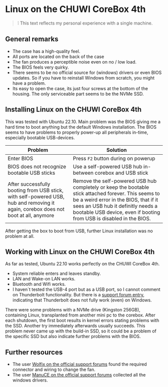 # Linux on the CHUWI CoreBox 4th

> :grey_exclamation: This text reflects my personal experience with a single machine.  

## General remarks

- The case has a high-quality feel.
- All ports are located on the back of the case
- The fan produces a perceptible noise even on no / low load.
- The BIOS feels very quirky.
- There seems to be no official source for (windows) drivers or even BIOS updates. So if you have to reinstall Windows from scratch, you might have a problem.
- Its easy to open the case, its just four screws at the bottom of the housing. The only serviceable part seems to be the NVMe SSD.

## Installing Linux on the CHUWI CoreBox 4th

This was tested with Ubuntu 22.10. Main problem was the BIOS giving me a hard time to boot anything but the default Windows installation. The BIOS seems to have problems to properly power-up all peripherals in-time, especially bootable USB-devices.

| Problem                                      | Solution                                                     |
| -------------------------------------------- | ------------------------------------------------------------ |
| Enter BIOS                                   | Press `F2` button during on powerup                          |
| BIOS does not recognize bootable USB sticks  | Use a self-powered USB hub in-between corebox and USB stick  |
| After successfully booting from USB stick, with self-powered USB, hub and removing it again, corebox does not boot at all, anymore | Remove the self-powered USB hub completely or keep the bootable stick attached forever. This seems to be a weird error in the BIOS, that if it sees an USB hub it definitly needs a bootable USB device, even if booting from USB is disabled in the BIOS.  |

After getting the box to boot from USB, further Linux installation was no problem at all.

## Working with Linux on the CHUWI CoreBox 4th

As far as tested, Ubuntu 22.10 works perfectly on the CHUWI CoreBox 4th.

- System reliable enters and leaves standby.
- LAN and Wake-on LAN works.
- Bluetooth and Wifi works.
- I haven`t tested the USB-4 port but as a USB port, so I cannot comment on Thunderbolt functionality. But there is a [support forum entry](https://forum.chuwi.com/t/egpu-thunderbolt-problem-on-corebox-4th-does-not-work/37378), indicating that Thunderbolt does not fully work (even) on Windows.

There were some problems with a NVMe drive (Kingston 256GB), containing Linux, transplanted from another mini pc to the corebox. After each shutdown, the first boot results in kernel errors stating problems with the SSD. Another try immediately afterwards usually succeeds. This problem never came up with the build-in SSD, so it could be a problem of the specific SSD but also indicate further problems with the BIOS.

## Further resources

- The user [Wolfix on the official support forums](https://forum.chuwi.com/t/4-pin-fan-adapter-chuwi-corebox-4th/36928) found the required connector and wiring to change the fan.
- The user [ManuCE on the official support forums](https://forum.chuwi.com/t/corebox-4th-driver-win-11/36673) collected all the windows drivers.
